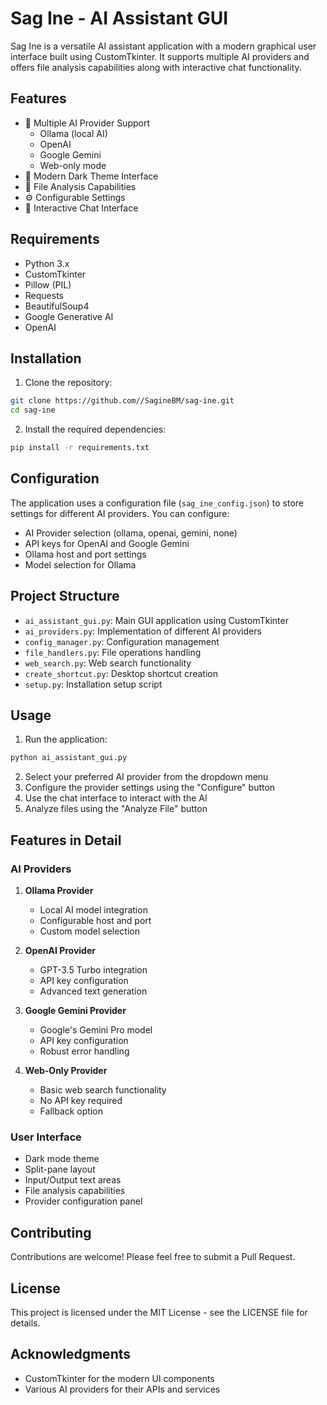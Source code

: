 # Sag Ine - AI Assistant GUI

Sag Ine is a versatile AI assistant application with a modern graphical user interface built using CustomTkinter. It supports multiple AI providers and offers file analysis capabilities along with interactive chat functionality.

## Features

- 🤖 Multiple AI Provider Support
  - Ollama (local AI)
  - OpenAI
  - Google Gemini
  - Web-only mode
- 🎨 Modern Dark Theme Interface
- 📁 File Analysis Capabilities
- ⚙️ Configurable Settings
- 💬 Interactive Chat Interface

## Requirements

- Python 3.x
- CustomTkinter
- Pillow (PIL)
- Requests
- BeautifulSoup4
- Google Generative AI
- OpenAI

## Installation

1. Clone the repository:
```bash
git clone https://github.com//SagineBM/sag-ine.git
cd sag-ine
```

2. Install the required dependencies:
```bash
pip install -r requirements.txt
```

## Configuration

The application uses a configuration file (`sag_ine_config.json`) to store settings for different AI providers. You can configure:

- AI Provider selection (ollama, openai, gemini, none)
- API keys for OpenAI and Google Gemini
- Ollama host and port settings
- Model selection for Ollama

## Project Structure

- `ai_assistant_gui.py`: Main GUI application using CustomTkinter
- `ai_providers.py`: Implementation of different AI providers
- `config_manager.py`: Configuration management
- `file_handlers.py`: File operations handling
- `web_search.py`: Web search functionality
- `create_shortcut.py`: Desktop shortcut creation
- `setup.py`: Installation setup script

## Usage

1. Run the application:
```bash
python ai_assistant_gui.py
```

2. Select your preferred AI provider from the dropdown menu
3. Configure the provider settings using the "Configure" button
4. Use the chat interface to interact with the AI
5. Analyze files using the "Analyze File" button

## Features in Detail

### AI Providers

1. **Ollama Provider**
   - Local AI model integration
   - Configurable host and port
   - Custom model selection

2. **OpenAI Provider**
   - GPT-3.5 Turbo integration
   - API key configuration
   - Advanced text generation

3. **Google Gemini Provider**
   - Google's Gemini Pro model
   - API key configuration
   - Robust error handling

4. **Web-Only Provider**
   - Basic web search functionality
   - No API key required
   - Fallback option

### User Interface

- Dark mode theme
- Split-pane layout
- Input/Output text areas
- File analysis capabilities
- Provider configuration panel

## Contributing

Contributions are welcome! Please feel free to submit a Pull Request.

## License

This project is licensed under the MIT License - see the LICENSE file for details.

## Acknowledgments

- CustomTkinter for the modern UI components
- Various AI providers for their APIs and services
